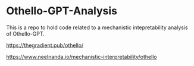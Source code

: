 # Othello-GPT-Analysis
This is a repo to hold code related to a mechanistic intepretability analysis of Othello-GPT.

https://thegradient.pub/othello/

https://www.neelnanda.io/mechanistic-interpretability/othello
